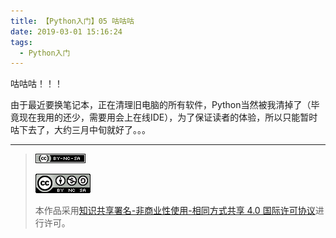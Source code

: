 ```yaml
---
title: 【Python入门】05 咕咕咕
date: 2019-03-01 15:16:24
tags: 
  - Python入门
---
```


咕咕咕！！！

由于最近要换笔记本，正在清理旧电脑的所有软件，Python当然被我清掉了（毕竟现在我用的还少，需要用会上在线IDE），为了保证读者的体验，所以只能暂时咕下去了，大约三月中旬就好了。。。

------------

> [![知识共享许可协议](/pic/license/BY-NC-SA_80x15.png)](https://creativecommons.org/licenses/by-nc-sa/4.0/deed.zh)
> 
> [![知识共享许可协议](/pic/license/BY-NC-SA_88x31.png)](https://creativecommons.org/licenses/by-nc-sa/4.0/deed.zh)
> 
> 本作品采用[知识共享署名-非商业性使用-相同方式共享 4.0 国际许可协议](https://creativecommons.org/licenses/by-nc-sa/4.0/deed.zh)进行许可。
